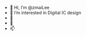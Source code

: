 - 👋 Hi, I’m @zmaiLee
- 👀 I’m interested in Digital IC design
- 🌱 
- 💞️ 
- 📫 

<!---
zmaiLee/zmaiLee is a ✨ special ✨ repository because its `README.md` (this file) appears on your GitHub profile.
You can click the Preview link to take a look at your changes.
--->
